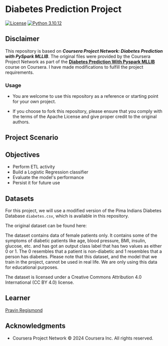 # Diabetes Prediction Project

[![License](https://img.shields.io/badge/License-Apache_2.0-0D76A8?style=flat)](https://opensource.org/licenses/Apache-2.0)
[![Python 3.10.12](https://img.shields.io/badge/Python-3.10.12-green.svg)](https://shields.io/)

## Disclaimer

This repository is based on ***Coursera Project Network: Diabetes Prediction with PySpark MLLIB***. The original files were provided by the Coursera Project Network as part of the **[Diabetes Prediction With Pyspark MLLIB](https://www.coursera.org/learn/diabetes-prediction-with-pyspark-mllib)** course on Coursera. I have made modifications to fulfill the project requirements.

### Usage

* You are welcome to use this repository as a reference or starting point for your own project.

* If you choose to fork this repository, please ensure that you comply with the terms of the Apache License and give proper credit to the original authors.

## Project Scenario



## Objectives

* Perform ETL activity
* Build a Logistic Regression classifier
* Evaluate the model's performance
* Persist it for future use

## Datasets

For this project, we will use a modified version of the Pima Indians Diabetes Database `diabetes.csv`, which is available in this repository.

The original dataset can be found here: 

The dataset contains data of female patients only. It contains some of the symptoms of diabetic patients like age, blood pressure, BMI, insulin, glucose, etc. and has got an output class label that has two values as either 0 or 1. The 0 resembles that a patient is non-diabetic and 1 resembles that a person has diabetes. Please note that this dataset, and the model that we train in the project, cannot be used in real life. We are only using this data for educational purposes.

The dataset is licensed under a Creative Commons Attribution 4.0 International (CC BY 4.0) license.


## Learner

[Pravin Regismond](https://www.linkedin.com/in/pregismond)

## Acknowledgments

* Coursera Project Network © 2024 Coursera Inc. All rights reserved.
